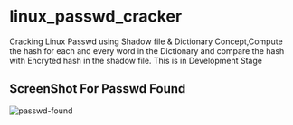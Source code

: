 # linux_passwd_cracker
Cracking Linux Passwd using Shadow file &amp; Dictionary Concept,Compute the hash for each and every word in the Dictionary and compare the hash with Encryted hash in the shadow file. This is in Development Stage

## ScreenShot For Passwd Found
![passwd-found](https://user-images.githubusercontent.com/30696072/40275695-1b3435ca-5c15-11e8-991e-f55dd9c38d9e.png)
